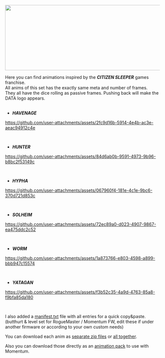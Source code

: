 <p align="center">
<img width="750" height="212" src="https://github.com/user-attachments/assets/f643ab96-da1f-466c-9c72-3166ac42d896">
</p>

Here you can find animations inspired by the ***CITIZEN SLEEPER*** games franchise.<BR>
All anims of this set has the exactly same meta and number of frames.<BR>
They all have the dice rolling as passive frames. Pushing back will make the DATA logo appears.
<BR><BR>

   - ___HAVENAGE___

https://github.com/user-attachments/assets/2fc9d16b-5914-4e4b-ac3e-aeac94912c4e

<BR>

   - ___HUNTER___

https://github.com/user-attachments/assets/84d6ab0b-9591-4973-9b96-b8bc2f53149c

<BR>

   - ___HYPHA___
 
https://github.com/user-attachments/assets/067960f4-181e-4c1e-9bc6-370d721d853c

<BR>

   - ___SOLHEIM___
 
https://github.com/user-attachments/assets/72ec89a0-d023-4907-9867-ea475ddc2c52

<BR>

   - ___WORM___
  
https://github.com/user-attachments/assets/1a873766-e803-4598-a899-bbb947c15574
    
<BR>

   - ___YATAGAN___     

https://github.com/user-attachments/assets/f3b52c35-4a9d-4763-85a8-f9bfa85da180

<BR>

I also added a [manifest.txt](https://github.com/Kuronons/FZ_graphics/blob/main/Animations/Citizen_Sleeper/manifest.txt) file with all entries for a quick copy&paste. (butthurt & level set for RogueMaster / Momentum FW, edit these if under another firmware or according to your own custom needs)

You can download each anim as [separate zip files](https://github.com/Kuronons/FZ_graphics/tree/main/Animations/Citizen_Sleeper/Animation_ZIP_files%20(Citizen_Sleeper)) or [all together](https://github.com/Kuronons/FZ_graphics/blob/main/Animations/Citizen_Sleeper/Kuronons_Citizen_Sleeper_Collection%20(6%20animations).zip).

Also you can download those directly as an [animation pack](https://github.com/Kuronons/FZ_graphics/blob/main/Animations/Citizen_Sleeper/Kuronons%20-%20Citizen%20Sleeper.zip) to use with Momentum.
